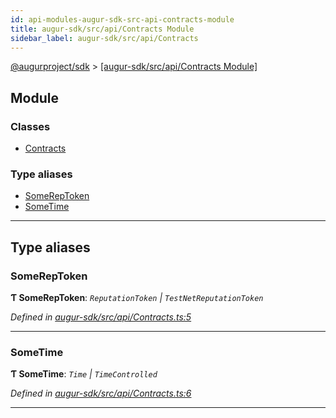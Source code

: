 ```yaml
---
id: api-modules-augur-sdk-src-api-contracts-module
title: augur-sdk/src/api/Contracts Module
sidebar_label: augur-sdk/src/api/Contracts
---
```


[@augurproject/sdk](api-readme.md) > [[augur-sdk/src/api/Contracts Module]](api-modules-augur-sdk-src-api-contracts-module.md)

## Module

### Classes

* [Contracts](api-classes-augur-sdk-src-api-contracts-contracts.md)

### Type aliases

* [SomeRepToken](api-modules-augur-sdk-src-api-contracts-module.md#somereptoken)
* [SomeTime](api-modules-augur-sdk-src-api-contracts-module.md#sometime)

---

## Type aliases

<a id="somereptoken"></a>

###  SomeRepToken

**Ƭ SomeRepToken**: *`ReputationToken` \| `TestNetReputationToken`*

*Defined in [augur-sdk/src/api/Contracts.ts:5](https://github.com/AugurProject/augur/blob/0787bf1a23/packages/augur-sdk/src/api/Contracts.ts#L5)*

___
<a id="sometime"></a>

###  SomeTime

**Ƭ SomeTime**: *`Time` \| `TimeControlled`*

*Defined in [augur-sdk/src/api/Contracts.ts:6](https://github.com/AugurProject/augur/blob/0787bf1a23/packages/augur-sdk/src/api/Contracts.ts#L6)*

___

